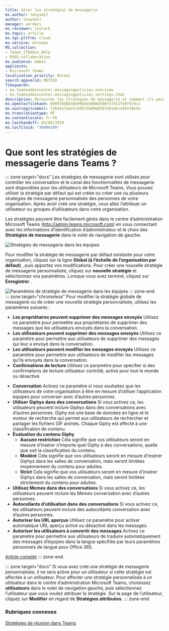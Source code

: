 ```yaml
---
title: Gérer les stratégies de messagerie
ms.author: tonysmit
author: tonysmit
manager: serdars
ms.reviewer: jastark
ms.topic: article
ms.tgt.pltfrm: cloud
ms.service: msteams
MS.collection:
- Teams_ITAdmin_Help
- M365-collaboration
ms.audience: Admin
appliesto:
- Microsoft Teams
localization_priority: Normal
search.appverid: MET150
f1keywords:
- ms.teamsadmincenter.messagingpolicies.overview
- ms.teamsadmincenter.messagingpolicies.settings.chat
description: Découvrez les stratégies de messagerie et comment ils peuvent être utilisés pour contrôler la conversation de messagerie dans les équipes.
ms.openlocfilehash: 69097888038699b8d30084598fcf411fe0f97dc2
ms.sourcegitcommit: f3b41e7abafc84571bd9e8267d41decc0fe78e4a
ms.translationtype: MT
ms.contentlocale: fr-FR
ms.lasthandoff: 03/08/2019
ms.locfileid: "30494100"
---
```

# <a name="what-are-messaging-policies-in-teams"></a>Que sont les stratégies de messagerie dans Teams ?  

::: zone target="docs"
Les stratégies de messagerie sont utilisés pour contrôler les conversation et le canal des fonctionnalités de messagerie sont disponibles pour les utilisateurs de Microsoft Teams. Vous pouvez utiliser la stratégie par défaut qui est créée ou créer une ou plusieurs stratégies de messagerie personnalisés des personnes de votre organisation. Après avoir créé une stratégie, vous allez l’attribuer un utilisateur ou groupes d’utilisateurs dans votre organisation.

Les stratégies peuvent être facilement gérés dans le centre d’administration Microsoft Teams (http://admin.teams.microsoft.com) en vous connectant avec les informations d’identification d’administrateur et le choix des **Stratégies de messagerie** dans le volet de navigation de gauche. 

![Stratégies de messagerie dans les équipes](media/messaging-policies-image1.png)

Pour modifier la stratégie de messagerie par défaut existante pour votre organisation, cliquez sur la ligne **Global (à l’échelle de l’organisation par défaut)** , puis apportez vos modifications. Pour créer une nouvelle stratégie de messagerie personnalisée, cliquez sur **nouvelle stratégie** et sélectionnez vos paramètres. Lorsque vous avez terminé, cliquez sur **Enregistrer** .

![Paramètres de stratégie de messagerie dans les équipes](media/messaging-policies-image2.png)
::: zone-end  
::: zone target="chromeless"
Pour modifier la stratégie globale de messagerie ou de créer une nouvelle stratégie personnalisée, utilisez les paramètres suivants :

- **Les propriétaires peuvent supprimer des messages envoyés**  Utilisez ce paramètre pour permettre aux propriétaires de supprimer des messages que les utilisateurs envoyés dans la conversation.
- **Les utilisateurs peuvent supprimer des messages envoyés** Utilisez ce paramètre pour permettre aux utilisateurs de supprimer des messages qui leur a envoyé dans la conversation.
- **Les utilisateurs peuvent modifier les messages envoyés** Utilisez ce paramètre pour permettre aux utilisateurs de modifier les messages qu’ils envoyés dans la conversation.
- **Confirmations de lecture** Utilisez ce paramètre pour spécifier si des confirmations de lecture utilisateur contrôlé, activé pour tout le monde ou désactivé.

<a name="bkchat"> </a>

- **Conversation**  Activez ce paramètre si vous souhaitez que les utilisateurs de votre organisation à être en mesure d’utiliser l’application équipes pour converser avec d’autres personnes.
- **Utiliser Giphys dans des conversations**  Si vous activez ce, les utilisateurs peuvent inclure Giphys dans des conversations avec d’autres personnes. Giphy est une base de données en ligne et le moteur de recherche qui permet aux utilisateurs de rechercher et partager les fichiers GIF animés. Chaque Giphy est affecté à une classification de contenu.
- **Évaluation du contenu Giphy** 
    - **Aucune restriction** Cela signifie que vos utilisateurs seront en mesure d’insérer n’importe quel Giphy à des conversations, quelle que soit la classification du contenu.
    - **Modéré**  Cela signifie que vos utilisateurs seront en mesure d’insérer Giphys dans les salles de conversation, mais seront limitées moyennement du contenu pour adultes.
    - **Strict**  Cela signifie que vos utilisateurs seront en mesure d’insérer Giphys dans les salles de conversation, mais seront limitées strictement du contenu pour adultes.
- **Utilisez Memes dans des conversations** Si vous activez ce, les utilisateurs peuvent inclure les Memes conversation avec d’autres personnes. 
- **Autocollants d’utilisation dans des conversations** Si vous activez ce, les utilisateurs peuvent inclure des autocollants conversation avec d’autres personnes.
- **Autoriser les URL aperçus** Utilisez ce paramètre pour activer automatique URL aperçu activé ou désactivé dans les messages.
- **Autoriser les utilisateurs à convertir des messages** Activez ce paramètre pour permettre aux utilisateurs de traduire automatiquement des messages d’équipes dans la langue spécifiée par leurs paramètres personnels de langue pour Office 365. 

[Article complet](messaging-policies-in-teams.md)
::: zone-end

::: zone target="docs"
Si vous avez créé une stratégie de messagerie personnalisée, il ne sera active pour un utilisateur si cette stratégie est affectée à un utilisateur. Pour affecter une stratégie personnalisée à un utilisateur dans le centre d’administration Microsoft Teams, choisissez **utilisateurs** dans le volet de navigation gauche, puis sélectionnez l’utilisateur que vous voulez attribuer la stratégie. Sur la page de l’utilisateur, cliquez sur **Modifier** en regard de **Stratégies attribuées**.
::: zone-end

### <a name="related-topics"></a>Rubriques connexes
[Stratégies de réunion dans Teams](meeting-policies-in-teams.md)



